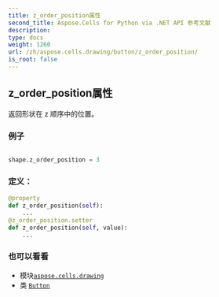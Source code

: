 ```yaml
---
title: z_order_position属性
second_title: Aspose.Cells for Python via .NET API 参考文献
description:
type: docs
weight: 1260
url: /zh/aspose.cells.drawing/button/z_order_position/
is_root: false
---
```

## z_order_position属性

返回形状在 z 顺序中的位置。

### 例子

```python

shape.z_order_position = 3

```
### 定义：
```python
@property
def z_order_position(self):
    ...
@z_order_position.setter
def z_order_position(self, value):
    ...
```

### 也可以看看
* 模块[`aspose.cells.drawing`](../../)
* 类 [`Button`](/cells/python-net/zh/aspose.cells.drawing/button)
